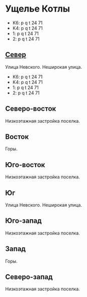 # Ущелье Котлы

* K6:   p   q   t
        24  71
* K4:   p   q   t
        24  71
* 1:    p   q   t
        24  71
* 2:    p   q   t
        24  71

## [Север](./11385030.md)

Улица Невского.
Неширокая улица.

* K6:   p   q   t
        24  71
* K4:   p   q   t
        24  71
* 1:    p   q   t
        24  71
* 2:    p   q   t
        24  71

## Северо-восток

Низкоэтажная застройка поселка.

## Восток

Горы.

## Юго-восток

Низкоэтажная застройка поселка.

## Юг

Улица Невского.
Неширокая улица.

## Юго-запад

Низкоэтажная застройка поселка.

## Запад

Горы.

## Северо-запад

Низкоэтажная застройка поселка.
